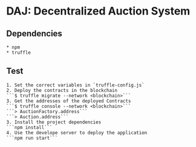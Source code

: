 # DAJ: Decentralized Auction System

## Dependencies
    * npm
    * truffle
## Test
    1. Set the correct variables in `truffle-config.js`
    2. Deploy the contracts in the blockchain
    ```$ truffle migrate --network <blockchain>```
    3. Get the addresses of the deployed Contracts
    ```$ truffle console --network <blockchain>```
    ```> AuctionFactory.address```
    ```> Auction.address```
    3. Install the project dependencies
    ```npm install```
    4. Use the develope server to deploy the application
    ```npm run start```
